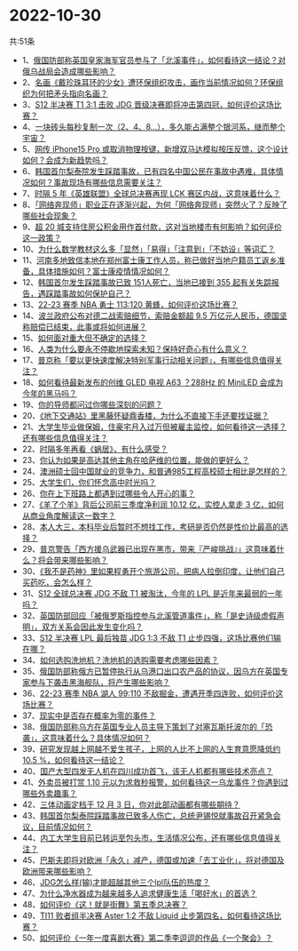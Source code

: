 # 2022-10-30
共:51条
- 1、[俄国防部称英国皇家海军官员参与了「北溪事件」，如何看待这一结论？对俄乌战局会造成哪些影响？](https://www.zhihu.com/question/563362730)
- 2、[名画《戴珍珠耳环的少女》遭环保组织攻击，画作当前情况如何？环保组织为何把矛头指向名画？](https://www.zhihu.com/question/563041112)
- 3、[S12 半决赛 T1 3:1 击败 JDG 晋级决赛即将冲击第四冠，如何评价这场比赛？](https://www.zhihu.com/question/563410858)
- 4、[一块砖头每秒复制一次（2、4、8…），多久能占满整个银河系，继而整个宇宙？](https://www.zhihu.com/question/51021740)
- 5、[网传 iPhone15 Pro 或取消物理按键，新增双马达模拟按压反馈，这个设计如何？会成为新趋势吗？](https://www.zhihu.com/question/563343188)
- 6、[韩国首尔梨泰院发生踩踏事故，已有四名中国公民在事故中遇难，具体情况如何？事故现场有哪些信息需要关注？](https://www.zhihu.com/question/563414006)
- 7、[时隔 5 年《英雄联盟》全球总决赛再现 LCK 赛区内战，这意味着什么？](https://www.zhihu.com/question/563417553)
- 8、[「网络奔现师」职业正在逐渐兴起，为何「网络奔现师」突然火了？反映了哪些社会现象？](https://www.zhihu.com/question/563180708)
- 9、[超 20 城支持住房公积金用作首付款，这对当地楼市有何影响？如何评价这一政策？](https://www.zhihu.com/question/562664942)
- 10、[为什么数学教材这么多「显然」「易得」「注意到」「不妨设」等词汇？](https://www.zhihu.com/question/561661136)
- 11、[河南多地致信本地在郑州富士康工作人员，称已做好当地户籍员工返乡准备，具体措施如何？富士康疫情情况如何？](https://www.zhihu.com/question/563414623)
- 12、[韩国首尔发生踩踏事故已致 151人死亡，当地已接到 355 起有关失踪报告，遇踩踏事故如何保护自己？](https://www.zhihu.com/question/563394745)
- 13、[22-23 赛季 NBA 勇士 113:120 黄蜂，如何评价这场比赛？](https://www.zhihu.com/question/563412941)
- 14、[波兰政府公布对德二战索赔细节，索赔金额超 9.5 万亿元人民币，德国坚称赔偿已结束，此事或将如何进展？](https://www.zhihu.com/question/563177231)
- 15、[如何面对重大但不确定的选择？](https://www.zhihu.com/question/548623627)
- 16、[人类为什么要永不停歇地探索未知？保持好奇心有什么意义？](https://www.zhihu.com/question/562578365)
- 17、[普京称「要以更快速度解决特别军事行动相关问题」，有哪些信息值得关注？](https://www.zhihu.com/question/562530931)
- 18、[如何看待最新发布的创维 GLED 电视 A63 ？288Hz 的 MiniLED 会成为今年的黑马吗？](https://www.zhihu.com/question/561862149)
- 19、[你的导师都问过你哪些深刻的问题？](https://www.zhihu.com/question/526285550)
- 20、[《地下交通站》里黑藤怀疑鼎香楼，为什么不直接下手还要找证据？](https://www.zhihu.com/question/551114708)
- 21、[大学生毕业做保姆，住豪宅月入过万但被雇主监控，如何看待这一选择？还有哪些信息值得关注？](https://www.zhihu.com/question/563172241)
- 22、[时隔多年再看《蜗居》，有什么感受？](https://www.zhihu.com/question/27593812)
- 23、[你认为如果是高达其他主角在哈萨维的位置，能做的更好么？](https://www.zhihu.com/question/502160806)
- 24、[澳洲硕士回中国就业的竞争力，和普通985工程高校硕士相比是怎样的？](https://www.zhihu.com/question/374880696)
- 25、[大学生们，你们怀念高中时光吗？](https://www.zhihu.com/question/561635773)
- 26、[你在上下班路上都遇到过哪些令人开心的事？](https://www.zhihu.com/question/561937607)
- 27、[《羊了个羊》背后公司前三季度净利润 10.12 亿，实控人拿走 3 亿，如何从商业角度解读这一数字？](https://www.zhihu.com/question/562608174)
- 28、[本人大三，本科毕业后暂时不想找工作，考研是否仍然是性价比最高的选择？](https://www.zhihu.com/question/527648867)
- 29、[普京警告「西方援乌武器已出现在黑市，带来『严峻挑战』」这意味着什么？将会带来哪些影响？](https://www.zhihu.com/question/562670776)
- 30、[《我不是药神》里如果程勇开个旅游公司，把病人拉倒印度，让他们自己买药吃，会怎么样？](https://www.zhihu.com/question/516880228)
- 31、[S12 全球总决赛 JDG 不敌 T1 被淘汰，今年的 LPL 是近年来最弱的一年吗？](https://www.zhihu.com/question/563416663)
- 32、[英国防部回应「被俄罗斯指控参与北溪管道事件」，称「是史诗级虚假声明」，双方关系会因此发生变化吗？](https://www.zhihu.com/question/563380058)
- 33、[S12 半决赛 LPL 最后独苗 JDG 1:3 不敌 T1 止步四强，这场比赛他们输在哪？](https://www.zhihu.com/question/563416567)
- 34、[如何选购洗地机？洗地机的选购需要考虑哪些因素？](https://www.zhihu.com/question/352929797)
- 35、[俄国防部称俄方已暂停执行从乌港口出口农产品的协议，因乌方在英国专家参与下袭击黑海舰队，将产生哪些影响？](https://www.zhihu.com/question/563395712)
- 36、[22-23 赛季 NBA 湖人 99:110 不敌掘金，遭遇开季四连败，如何评价这场比赛？](https://www.zhihu.com/question/562679267)
- 37、[现实中是否存在概率为零的事件？](https://www.zhihu.com/question/554764009)
- 38、[俄国防部称乌方在英国专业人员主导下策划了对塞瓦斯托波尔的「恐袭」，这意味着什么？具体情况如何？](https://www.zhihu.com/question/563364631)
- 39、[研究发现越上网越不爱生孩子，上网的人比不上网的人生育意愿降低约 10.5 %，如何看待这一结论？](https://www.zhihu.com/question/563227946)
- 40、[国产大型四发无人机在四川成功首飞，该无人机都有哪些技术亮点？](https://www.zhihu.com/question/563284760)
- 41、[外卖员被打赏 1.10 元以为求救秒报警，如何看待这一乌龙事件？你遇到过哪些外卖趣事？](https://www.zhihu.com/question/563375366)
- 42、[三体动画定档于 12 月 3 日，你对此部动画都有哪些期待？](https://www.zhihu.com/question/563353415)
- 43、[韩国首尔梨泰院踩踏事故已致多人伤亡，总统尹锡悦就事故召开紧急会议，目前情况如何？](https://www.zhihu.com/question/563394888)
- 44、[内工大学生目前已转运至包头市，生活情况公布，还有哪些信息值得关注？](https://www.zhihu.com/question/563172571)
- 45、[巴斯夫即将对欧洲「永久」减产，德国或加速「去工业化」，将对德国及欧洲带来哪些影响？](https://www.zhihu.com/question/563195550)
- 46、[JDG怎么样(输)才能超越其他三个lpl队伍的热度？](https://www.zhihu.com/question/563256013)
- 47、[为什么净水器成为越来越多人追求健康生活「喝好水」的首选？](https://www.zhihu.com/question/553412528)
- 48、[如何评价《这！就是街舞》第五季总决赛？](https://www.zhihu.com/question/563326924)
- 49、[TI11 败者组半决赛 Aster 1:2 不敌 Liquid 止步第四名，如何看待这场比赛？](https://www.zhihu.com/question/563308120)
- 50、[如何评价《一年一度喜剧大赛》第二季李逗逗的作品《一个聚会》？](https://www.zhihu.com/question/563129280)
